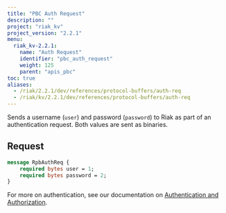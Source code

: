 ```yaml
---
title: "PBC Auth Request"
description: ""
project: "riak_kv"
project_version: "2.2.1"
menu:
  riak_kv-2.2.1:
    name: "Auth Request"
    identifier: "pbc_auth_request"
    weight: 125
    parent: "apis_pbc"
toc: true
aliases:
  - /riak/2.2.1/dev/references/protocol-buffers/auth-req
  - /riak/kv/2.2.1/dev/references/protocol-buffers/auth-req
---
```


Sends a username (`user`) and password (`password`) to Riak as part of
an authentication request. Both values are sent as binaries.

## Request

```protobuf
message RpbAuthReq {
    required bytes user = 1;
    required bytes password = 2;
}
```

For more on authentication, see our documentation on [Authentication and Authorization](/riak/kv/2.2.1/using/security/basics).
